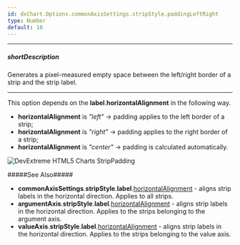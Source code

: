 ```yaml
---
id: dxChart.Options.commonAxisSettings.stripStyle.paddingLeftRight
type: Number
default: 10
---
```

---
##### shortDescription
Generates a pixel-measured empty space between the left/right border of a strip and the strip label.

---
This option depends on the **label**.**horizontalAlignment** in the following way.

- **horizontalAlignment** is *"left"* &rarr; padding applies to the left border of a strip;       
- **horizontalAlignment** is *"right"* &rarr; padding applies to the right border of a strip;      
- **horizontalAlignment** is *"center"* &rarr; padding is calculated automatically.

![DevExtreme HTML5 Charts StripPadding](/images/ChartJS/StripPaddingLeftRight.png)

#####See Also#####
- **commonAxisSettings**.**stripStyle**.**label**.[horizontalAlignment](/api-reference/20%20Data%20Visualization%20Widgets/dxChart/1%20Configuration/commonAxisSettings/stripStyle/label/horizontalAlignment.md '/Documentation/ApiReference/UI_Components/dxChart/Configuration/commonAxisSettings/stripStyle/label/#horizontalAlignment') - aligns strip labels in the horizontal direction. Applies to all strips.
- **argumentAxis**.**stripStyle**.**label**.[horizontalAlignment](/api-reference/20%20Data%20Visualization%20Widgets/dxChart/1%20Configuration/commonAxisSettings/stripStyle/label/horizontalAlignment.md '/Documentation/ApiReference/UI_Components/dxChart/Configuration/argumentAxis/stripStyle/label/#horizontalAlignment') - aligns strip labels in the horizontal direction. Applies to the strips belonging to the argument axis.
- **valueAxis**.**stripStyle**.**label**.[horizontalAlignment](/api-reference/20%20Data%20Visualization%20Widgets/dxChart/1%20Configuration/commonAxisSettings/stripStyle/label/horizontalAlignment.md '/Documentation/ApiReference/UI_Components/dxChart/Configuration/valueAxis/stripStyle/label/#horizontalAlignment') - aligns strip labels in the horizontal direction. Applies to the strips belonging to the value axis.